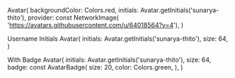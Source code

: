 Avatar(
backgroundColor: Colors.red,
initials: Avatar.getInitials('sunarya-thito'),
provider: const NetworkImage(
'https://avatars.githubusercontent.com/u/64018564?v=4'),
)

Username Initials
Avatar(
initials: Avatar.getInitials('sunarya-thito'),
size: 64,
)

With Badge
Avatar(
initials: Avatar.getInitials('sunarya-thito'),
size: 64,
badge: const AvatarBadge(
size: 20,
color: Colors.green,
),
)

